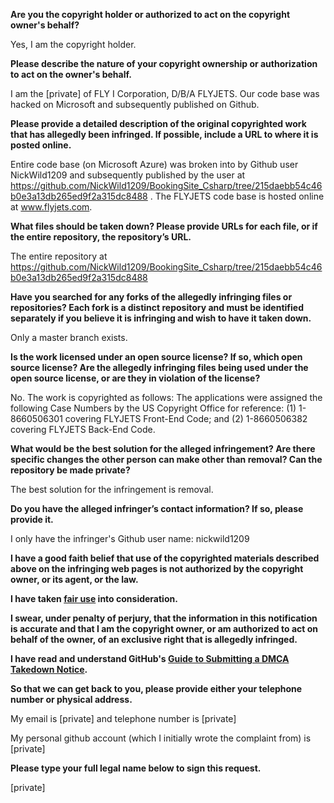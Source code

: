 **Are you the copyright holder or authorized to act on the copyright owner's behalf?**

Yes, I am the copyright holder.

**Please describe the nature of your copyright ownership or authorization to act on the owner's behalf.**

I am the [private] of FLY I Corporation, D/B/A FLYJETS. Our code base was hacked on Microsoft and subsequently published on Github.

**Please provide a detailed description of the original copyrighted work that has allegedly been infringed. If possible, include a URL to where it is posted online.**

Entire code base (on Microsoft Azure) was broken into by Github user NickWild1209 and subsequently published by the user at https://github.com/NickWild1209/BookingSite_Csharp/tree/215daebb54c46b0e3a13db265ed9f2a315dc8488 . The FLYJETS code base is hosted online at www.flyjets.com.

**What files should be taken down? Please provide URLs for each file, or if the entire repository, the repository’s URL.**

The entire repository at https://github.com/NickWild1209/BookingSite_Csharp/tree/215daebb54c46b0e3a13db265ed9f2a315dc8488

**Have you searched for any forks of the allegedly infringing files or repositories? Each fork is a distinct repository and must be identified separately if you believe it is infringing and wish to have it taken down.**

Only a master branch exists.

**Is the work licensed under an open source license? If so, which open source license? Are the allegedly infringing files being used under the open source license, or are they in violation of the license?**

No. The work is copyrighted as follows: The applications were assigned the following Case Numbers by the US Copyright Office for reference: (1) 1-8660506301 covering FLYJETS Front-End Code; and (2) 1-8660506382 covering FLYJETS Back-End Code.

**What would be the best solution for the alleged infringement? Are there specific changes the other person can make other than removal? Can the repository be made private?**

The best solution for the infringement is removal.

**Do you have the alleged infringer’s contact information? If so, please provide it.**

I only have the infringer's Github user name: nickwild1209

**I have a good faith belief that use of the copyrighted materials described above on the infringing web pages is not authorized by the copyright owner, or its agent, or the law.**

**I have taken <a href="https://www.lumendatabase.org/topics/22">fair use</a> into consideration.**

**I swear, under penalty of perjury, that the information in this notification is accurate and that I am the copyright owner, or am authorized to act on behalf of the owner, of an exclusive right that is allegedly infringed.**

**I have read and understand GitHub's <a href="https://help.github.com/articles/guide-to-submitting-a-dmca-takedown-notice/">Guide to Submitting a DMCA Takedown Notice</a>.**

**So that we can get back to you, please provide either your telephone number or physical address.**

My email is [private] and telephone number is [private]  

My personal github account (which I initially wrote the complaint from) is [private]  

**Please type your full legal name below to sign this request.**

[private]  
